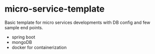 # micro-service-template
Basic template for micro services developments with DB config and few sample end points.

- spring boot
- mongoDB
- docker for containerization
